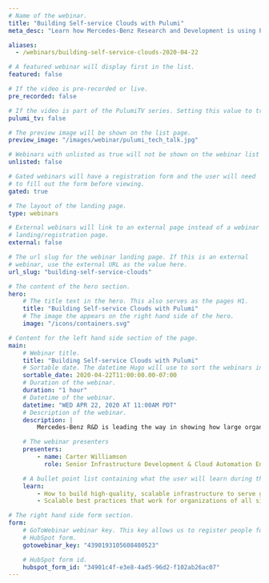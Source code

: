 ```yaml
---
# Name of the webinar.
title: "Building Self-service Clouds with Pulumi"
meta_desc: "Learn how Mercedes-Benz Research and Development is using Pulumi to help their development teams build self-service cloud infrastructure in this tech talk."

aliases:
  - /webinars/building-self-service-clouds-2020-04-22

# A featured webinar will display first in the list.
featured: false

# If the video is pre-recorded or live.
pre_recorded: false

# If the video is part of the PulumiTV series. Setting this value to true will list the video in the "PulumiTV" section.
pulumi_tv: false

# The preview image will be shown on the list page.
preview_image: "/images/webinar/pulumi_tech_talk.jpg"

# Webinars with unlisted as true will not be shown on the webinar list
unlisted: false

# Gated webinars will have a registration form and the user will need
# to fill out the form before viewing.
gated: true

# The layout of the landing page.
type: webinars

# External webinars will link to an external page instead of a webinar
# landing/registration page.
external: false

# The url slug for the webinar landing page. If this is an external
# webinar, use the external URL as the value here.
url_slug: "building-self-service-clouds"

# The content of the hero section.
hero:
    # The title text in the hero. This also serves as the pages H1.
    title: "Building Self-service Clouds with Pulumi"
    # The image the appears on the right hand side of the hero.
    image: "/icons/containers.svg"

# Content for the left hand side section of the page.
main:
    # Webinar title.
    title: "Building Self-service Clouds with Pulumi"
    # Sortable date. The datetime Hugo will use to sort the webinars in date order.
    sortable_date: 2020-04-22T11:00:00.00-07:00
    # Duration of the webinar.
    duration: "1 hour"
    # Datetime of the webinar.
    datetime: "WED APR 22, 2020 AT 11:00AM PDT"
    # Description of the webinar.
    description: |
        Mercedes-Benz R&D is leading the way in showing how large organizations can empower teams to rapidly innovate with new services and architectures. Carter Williamson from Mercedez-Benz will walk you through best practices that organizations of any size can follow to build high-quality, scalable infrastructure to serve geographically-diverse customers.

    # The webinar presenters
    presenters:
        - name: Carter Williamson
          role: Senior Infrastructure Development & Cloud Automation Engineer, Mercedes-Benz Research & Development North America Inc.

    # A bullet point list containing what the user will learn during the webinar.
    learn:
        - How to build high-quality, scalable infrastructure to serve geographically-diverse customers.
        - Scalable best practices that work for organizations of all sizes.

# The right hand side form section.
form:
    # GoToWebinar webinar key. This key allows us to register people for webinars via the
    # HubSpot form.
    gotowebinar_key: "4390193105608480523"

    # HubSpot form id.
    hubspot_form_id: "34901c4f-e3e8-4ad5-96d2-f102ab26ac07"
---
```

